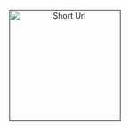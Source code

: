 <p align="center">
    <a href="" rel="noopener">
    <img src=""  width="200" alt="Short Url"></a>
</p>
